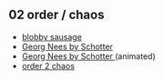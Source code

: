 ## 02 order / chaos

- [blobby sausage](blobby-sausage)
- [Georg Nees by Schotter](georg_nees_schotter)
- [Georg Nees by Schotter ](georg_nees_schotter-animated)(animated)
- [order 2 chaos ](order2chaos)
